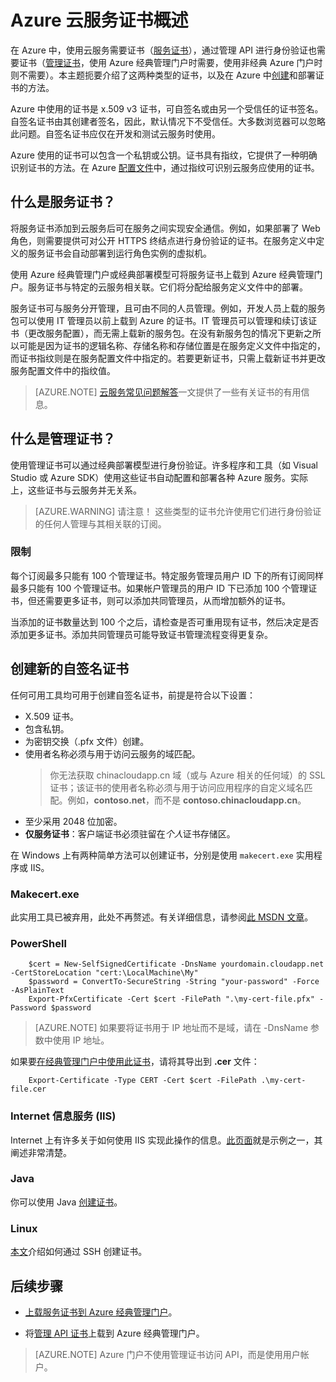 <properties 
	pageTitle="云服务和管理证书 | Azure" 
	description="了解如何在 Azure 中创建和使用证书" 
	services="cloud-services" 
	documentationCenter=".net" 
	authors="Thraka" 
	manager="timlt" 
	editor=""/>

<tags 
	ms.service="cloud-services" 
	ms.workload="tbd" 
	ms.tgt_pltfrm="na" 
	ms.devlang="na" 
	ms.topic="article" 
	ms.date="12/20/2016"
	wacn.date="01/25/2017"
	ms.author="adegeo"/>

# Azure 云服务证书概述
在 Azure 中，使用云服务需要证书（[服务证书](#what-are-service-certificates)），通过管理 API 进行身份验证也需要证书（[管理证书](#what-are-management-certificates)，使用 Azure 经典管理门户时需要，使用非经典 Azure 门户时则不需要）。本主题扼要介绍了这两种类型的证书，以及在 Azure 中[创建](#create)和部署证书的方法。

Azure 中使用的证书是 x.509 v3 证书，可自签名或由另一个受信任的证书签名。自签名证书由其创建者签名，因此，默认情况下不受信任。大多数浏览器可以忽略此问题。自签名证书应仅在开发和测试云服务时使用。

Azure 使用的证书可以包含一个私钥或公钥。证书具有指纹，它提供了一种明确识别证书的方法。在 Azure [配置文件](/documentation/articles/cloud-services-configure-ssl-certificate/)中，通过指纹可识别云服务应使用的证书。

## <a name="what-are-service-certificates"></a> 什么是服务证书？
将服务证书添加到云服务后可在服务之间实现安全通信。例如，如果部署了 Web 角色，则需要提供可对公开 HTTPS 终结点进行身份验证的证书。在服务定义中定义的服务证书会自动部署到运行角色实例的虚拟机。

使用 Azure 经典管理门户或经典部署模型可将服务证书上载到 Azure 经典管理门户。服务证书与特定的云服务相关联。它们将分配给服务定义文件中的部署。

服务证书可与服务分开管理，且可由不同的人员管理。例如，开发人员上载的服务包可以使用 IT 管理员以前上载到 Azure 的证书。IT 管理员可以管理和续订该证书（更改服务配置），而无需上载新的服务包。在没有新服务包的情况下更新之所以可能是因为证书的逻辑名称、存储名称和存储位置是在服务定义文件中指定的，而证书指纹则是在服务配置文件中指定的。若要更新证书，只需上载新证书并更改服务配置文件中的指纹值。

>[AZURE.NOTE]
[云服务常见问题解答](/documentation/articles/cloud-services-faq/#certificates)一文提供了一些有关证书的有用信息。

## <a name="what-are-management-certificates"></a> 什么是管理证书？
使用管理证书可以通过经典部署模型进行身份验证。许多程序和工具（如 Visual Studio 或 Azure SDK）使用这些证书自动配置和部署各种 Azure 服务。实际上，这些证书与云服务并无关系。

>[AZURE.WARNING] 请注意！ 这些类型的证书允许使用它们进行身份验证的任何人管理与其相关联的订阅。

### 限制
每个订阅最多只能有 100 个管理证书。特定服务管理员用户 ID 下的所有订阅同样最多只能有 100 个管理证书。如果帐户管理员的用户 ID 下已添加 100 个管理证书，但还需要更多证书，则可以添加共同管理员，从而增加额外的证书。

当添加的证书数量达到 100 个之后，请检查是否可重用现有证书，然后决定是否添加更多证书。添加共同管理员可能导致证书管理流程变得更复杂。


<a name="create"></a>
## 创建新的自签名证书
任何可用工具均可用于创建自签名证书，前提是符合以下设置：

* X.509 证书。
* 包含私钥。
* 为密钥交换（.pfx 文件）创建。
* 使用者名称必须与用于访问云服务的域匹配。
    > 你无法获取 chinacloudapp.cn 域（或与 Azure 相关的任何域）的 SSL 证书；该证书的使用者名称必须与用于访问应用程序的自定义域名匹配。例如，**contoso.net**，而不是 **contoso.chinacloudapp.cn**。
* 至少采用 2048 位加密。
* **仅服务证书**：客户端证书必须驻留在*个人*证书存储区。

在 Windows 上有两种简单方法可以创建证书，分别是使用 `makecert.exe` 实用程序或 IIS。

### Makecert.exe

此实用工具已被弃用，此处不再赘述。有关详细信息，请参阅[此 MSDN 文章](https://msdn.microsoft.com/zh-cn/library/windows/desktop/aa386968)。

### PowerShell


        $cert = New-SelfSignedCertificate -DnsName yourdomain.cloudapp.net -CertStoreLocation "cert:\LocalMachine\My"
        $password = ConvertTo-SecureString -String "your-password" -Force -AsPlainText
        Export-PfxCertificate -Cert $cert -FilePath ".\my-cert-file.pfx" -Password $password

>[AZURE.NOTE] 如果要将证书用于 IP 地址而不是域，请在 -DnsName 参数中使用 IP 地址。

如果要[在经典管理门户中使用此证书](/documentation/articles/azure-api-management-certs/)，请将其导出到 **.cer** 文件：


        Export-Certificate -Type CERT -Cert $cert -FilePath .\my-cert-file.cer


### Internet 信息服务 (IIS)

Internet 上有许多关于如何使用 IIS 实现此操作的信息。[此页面](https://www.sslshopper.com/article-how-to-create-a-self-signed-certificate-in-iis-7.html)就是示例之一，其阐述非常清楚。

### Java
你可以使用 Java [创建证书](/documentation/articles/java-create-azure-website-using-java-sdk/#create-a-certificate)。

### Linux
[本文](/documentation/articles/virtual-machines-linux-mac-create-ssh-keys/)介绍如何通过 SSH 创建证书。

## 后续步骤

 - [上载服务证书到 Azure 经典管理门户](/documentation/articles/cloud-services-configure-ssl-certificate/)。

 - 将[管理 API 证书](/documentation/articles/azure-api-management-certs/)上载到 Azure 经典管理门户。

>[AZURE.NOTE] Azure 门户不使用管理证书访问 API，而是使用用户帐户。

<!---HONumber=Mooncake_0120_2017-->
<!--Update_Description:update wording-->